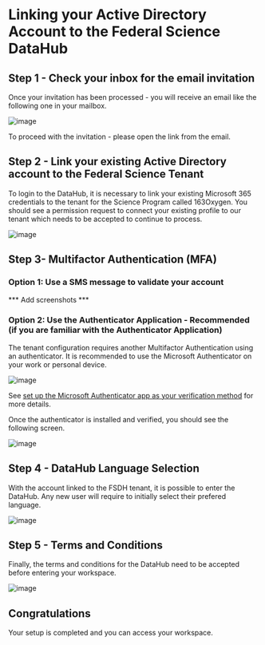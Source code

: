# Linking your Active Directory Account to the Federal Science DataHub

## Step 1 - Check your inbox for the email invitation

Once your invitation has been processed - you will receive an email like the following one in your mailbox. 

![image](/api/docs/UserGuide/Onboarding/0-email-invitation.png)

To proceed with the invitation - please open the link from the email.

## Step 2 - Link your existing Active Directory account to the Federal Science Tenant

To login to the DataHub, it is necessary to link your existing Microsoft 365 credentials to the tenant for the Science Program called 163Oxygen. You should see a permission request to connect your existing profile to our tenant which needs to be accepted to continue to process.

![image](/api/docs/UserGuide/Onboarding/1-aad-permission.png)

## Step 3- Multifactor Authentication (MFA)

### Option 1: Use a SMS message to validate your account

*** Add screenshots ***

### Option 2: Use the Authenticator Application - Recommended (if you are familiar with the Authenticator Application)

The tenant configuration requires another Multifactor Authentication using an authenticator. It is recommended to use the Microsoft Authenticator on your work or personal device.

![image](/api/docs/UserGuide/Onboarding/2-mfa-request.png)

See [set up the Microsoft Authenticator app as your verification method](https://support.microsoft.com/en-us/account-billing/set-up-the-microsoft-authenticator-app-as-your-verification-method-33452159-6af9-438f-8f82-63ce94cf3d29) for more details.

Once the authenticator is installed and verified, you should see the following screen.

![image](/api/docs/UserGuide/Onboarding/4-mfa-validation.png)

## Step 4 - DataHub Language Selection

With the account linked to the FSDH tenant, it is possible to enter the DataHub. Any new user will require to initially select their prefered language.

![image](/api/docs/UserGuide/Onboarding/5-language-selection.png)

## Step 5 - Terms and Conditions

Finally, the terms and conditions for the DataHub need to be accepted before entering your workspace.

![image](/api/docs/UserGuide/Onboarding/6-Terms-and-Conditions.png)

## Congratulations

Your setup is completed and you can access your workspace.

